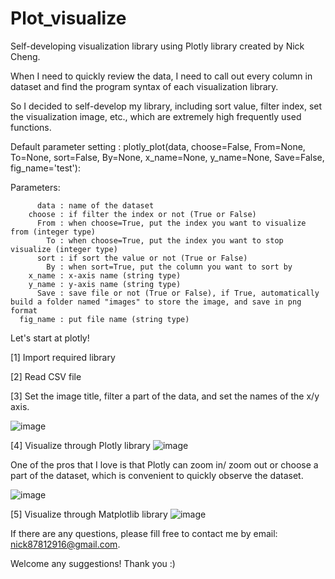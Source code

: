 # Plot_visualize
Self-developing visualization library using Plotly library created by Nick Cheng.

When I need to quickly review the data, I need to call out every column in dataset and find the program syntax of each visualization library.

So I decided to self-develop my library, including sort value, filter index, set the visualization image, etc., which are extremely high frequently used functions.


Default parameter setting : plotly_plot(data, choose=False, From=None, To=None, sort=False, By=None, x_name=None, y_name=None, Save=False, fig_name='test'):

Parameters:

          data : name of the dataset
        choose : if filter the index or not (True or False)
          From : when choose=True, put the index you want to visualize from (integer type)
            To : when choose=True, put the index you want to stop visualize (integer type)
          sort : if sort the value or not (True or False)
            By : when sort=True, put the column you want to sort by
        x_name : x-axis name (string type)
        y_name : y-axis name (string type)
          Save : save file or not (True or False), if True, automatically build a folder named "images" to store the image, and save in png format
      fig_name : put file name (string type)

Let's start at plotly!

[1] Import required library

[2] Read CSV file

[3] Set the image title, filter a part of the data, and set the names of the x/y axis.

![image](https://github.com/hihinick/Plotly_visualize/assets/86997964/4fa17260-c0be-4ed7-b536-79da4cdcdeb5)



[4] Visualize through Plotly library
![image](https://github.com/hihinick/Plotly_visualize/assets/86997964/6d4cb30b-9142-4591-99df-4b8afcec9029)

One of the pros that I love is that Plotly can zoom in/ zoom out or choose a part of the dataset, which is convenient to quickly observe the dataset.

![image](https://github.com/hihinick/Plotly_visualize/assets/86997964/f4ddc863-4835-416d-9e8a-fc7daabb816b)

[5] Visualize through Matplotlib library
![image](https://github.com/hihinick/Plotly_visualize/assets/86997964/ff5da182-bc4f-4940-9239-1146a9dadf85)

If there are any questions, please fill free to contact me by email: nick87812916@gmail.com.

Welcome any suggestions! Thank you :)


